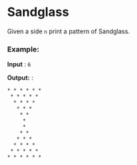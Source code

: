 # Sandglass

Given a side `n` print a pattern of Sandglass.

### Example:
**Input** : `6`

**Output:** :

```
* * * * * * 
 * * * * * 
  * * * * 
   * * * 
    * * 
     * 
     * 
    * * 
   * * * 
  * * * * 
 * * * * * 
* * * * * * 
```

